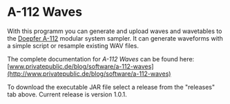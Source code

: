 # A-112 Waves

With this programm you can generate and upload waves and wavetables to the [Doepfer A-112](http://www.doepfer.de/a112.htm) modular system sampler. It can generate waveforms with a simple script or resample existing WAV files.

The complete documentation for *A-112 Waves* can be found here:
[www.privatepublic.de/blog/software/a-112-waves](http://www.privatepublic.de/blog/software/a-112-waves)

To download the executable JAR file select a release from the "releases" tab above. Current release is version 1.0.1. 
